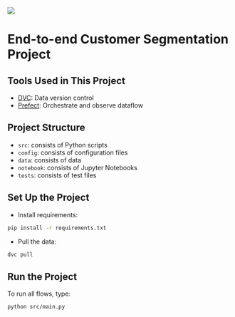 [![](https://img.shields.io/badge/DagsHub-Link%20to%20DagsHub-red)](https://dagshub.com/khuyentran1401/dagshub-demo)
# End-to-end Customer Segmentation Project

## Tools Used in This Project
* [DVC](https://dvc.org/): Data version control
* [Prefect](https://www.prefect.io/): Orchestrate and observe dataflow

## Project Structure
* `src`: consists of Python scripts
* `config`: consists of configuration files
* `data`: consists of data
* `notebook`: consists of Jupyter Notebooks
* `tests`: consists of test files

## Set Up the Project
* Install requirements:
```bash
pip install -r requirements.txt
```
* Pull the data:
```bash
dvc pull
```

## Run the Project
To run all flows, type:
```bash
python src/main.py
```



